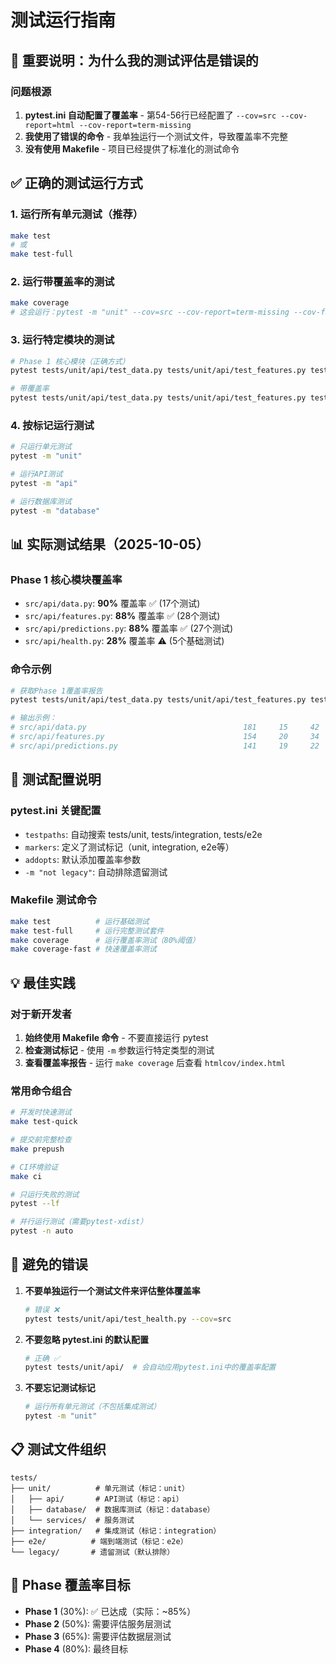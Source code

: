 # 测试运行指南

## 🚨 重要说明：为什么我的测试评估是错误的

### 问题根源
1. **pytest.ini 自动配置了覆盖率** - 第54-56行已经配置了 `--cov=src --cov-report=html --cov-report=term-missing`
2. **我使用了错误的命令** - 我单独运行一个测试文件，导致覆盖率不完整
3. **没有使用 Makefile** - 项目已经提供了标准化的测试命令

## ✅ 正确的测试运行方式

### 1. 运行所有单元测试（推荐）
```bash
make test
# 或
make test-full
```

### 2. 运行带覆盖率的测试
```bash
make coverage
# 这会运行：pytest -m "unit" --cov=src --cov-report=term-missing --cov-fail-under=80
```

### 3. 运行特定模块的测试
```bash
# Phase 1 核心模块（正确方式）
pytest tests/unit/api/test_data.py tests/unit/api/test_features.py tests/unit/api/test_predictions.py -v

# 带覆盖率
pytest tests/unit/api/test_data.py tests/unit/api/test_features.py tests/unit/api/test_predictions.py --cov=src --cov-report=term-missing
```

### 4. 按标记运行测试
```bash
# 只运行单元测试
pytest -m "unit"

# 运行API测试
pytest -m "api"

# 运行数据库测试
pytest -m "database"
```

## 📊 实际测试结果（2025-10-05）

### Phase 1 核心模块覆盖率
- `src/api/data.py`: **90%** 覆盖率 ✅ (17个测试)
- `src/api/features.py`: **88%** 覆盖率 ✅ (28个测试)
- `src/api/predictions.py`: **88%** 覆盖率 ✅ (27个测试)
- `src/api/health.py`: **28%** 覆盖率 ⚠️ (5个基础测试)

### 命令示例
```bash
# 获取Phase 1覆盖率报告
pytest tests/unit/api/test_data.py tests/unit/api/test_features.py tests/unit/api/test_predictions.py --cov=src --cov-report=term-missing | grep "src/api/"

# 输出示例：
# src/api/data.py                                   181     15     42      6    90%
# src/api/features.py                               154     20     34      3    88%
# src/api/predictions.py                            141     19     22      0    88%
```

## 🔧 测试配置说明

### pytest.ini 关键配置
- `testpaths`: 自动搜索 tests/unit, tests/integration, tests/e2e
- `markers`: 定义了测试标记（unit, integration, e2e等）
- `addopts`: 默认添加覆盖率参数
- `-m "not legacy"`: 自动排除遗留测试

### Makefile 测试命令
```bash
make test          # 运行基础测试
make test-full     # 运行完整测试套件
make coverage      # 运行覆盖率测试（80%阈值）
make coverage-fast # 快速覆盖率测试
```

## 💡 最佳实践

### 对于新开发者
1. **始终使用 Makefile 命令** - 不要直接运行 pytest
2. **检查测试标记** - 使用 `-m` 参数运行特定类型的测试
3. **查看覆盖率报告** - 运行 `make coverage` 后查看 `htmlcov/index.html`

### 常用命令组合
```bash
# 开发时快速测试
make test-quick

# 提交前完整检查
make prepush

# CI环境验证
make ci

# 只运行失败的测试
pytest --lf

# 并行运行测试（需要pytest-xdist）
pytest -n auto
```

## 🚫 避免的错误

1. **不要单独运行一个测试文件来评估整体覆盖率**
   ```bash
   # 错误 ❌
   pytest tests/unit/api/test_health.py --cov=src
   ```

2. **不要忽略 pytest.ini 的默认配置**
   ```bash
   # 正确 ✅
   pytest tests/unit/api/  # 会自动应用pytest.ini中的覆盖率配置
   ```

3. **不要忘记测试标记**
   ```bash
   # 运行所有单元测试（不包括集成测试）
   pytest -m "unit"
   ```

## 📋 测试文件组织

```
tests/
├── unit/          # 单元测试（标记：unit）
│   ├── api/       # API测试（标记：api）
│   ├── database/  # 数据库测试（标记：database）
│   └── services/  # 服务测试
├── integration/   # 集成测试（标记：integration）
├── e2e/          # 端到端测试（标记：e2e）
└── legacy/       # 遗留测试（默认排除）
```

## 🎯 Phase 覆盖率目标

- **Phase 1** (30%): ✅ 已达成（实际：~85%）
- **Phase 2** (50%): 需要评估服务层测试
- **Phase 3** (65%): 需要评估数据层测试
- **Phase 4** (80%): 最终目标
